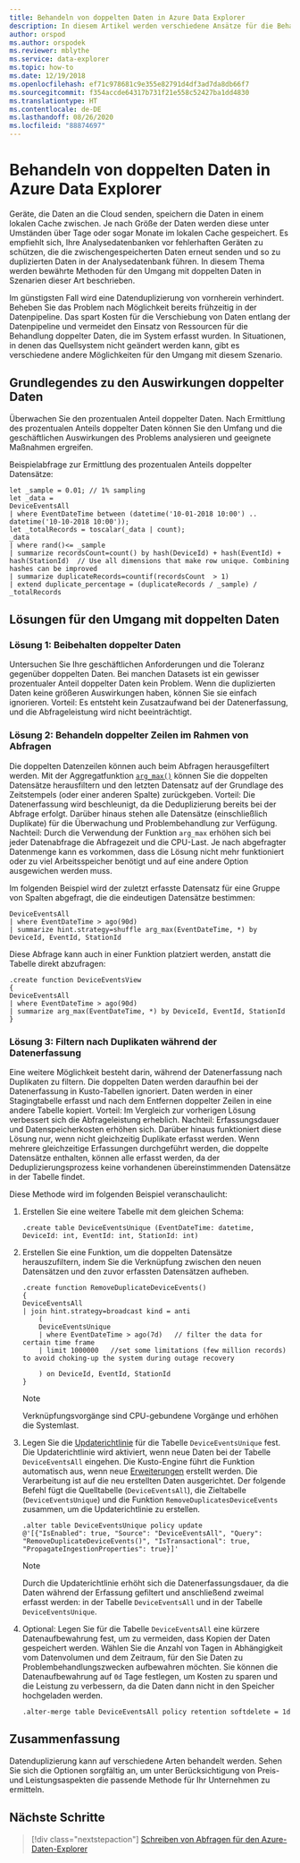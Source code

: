 ```yaml
---
title: Behandeln von doppelten Daten in Azure Data Explorer
description: In diesem Artikel werden verschiedene Ansätze für die Behandlung doppelter Daten mit Azure Data Explorer beschrieben.
author: orspod
ms.author: orspodek
ms.reviewer: mblythe
ms.service: data-explorer
ms.topic: how-to
ms.date: 12/19/2018
ms.openlocfilehash: ef71c978681c9e355e82791d4df3ad7da8db66f7
ms.sourcegitcommit: f354accde64317b731f21e558c52427ba1dd4830
ms.translationtype: HT
ms.contentlocale: de-DE
ms.lasthandoff: 08/26/2020
ms.locfileid: "88874697"
---
```

# <a name="handle-duplicate-data-in-azure-data-explorer"></a>Behandeln von doppelten Daten in Azure Data Explorer

Geräte, die Daten an die Cloud senden, speichern die Daten in einem lokalen Cache zwischen. Je nach Größe der Daten werden diese unter Umständen über Tage oder sogar Monate im lokalen Cache gespeichert. Es empfiehlt sich, Ihre Analysedatenbanken vor fehlerhaften Geräten zu schützen, die die zwischengespeicherten Daten erneut senden und so zu duplizierten Daten in der Analysedatenbank führen. In diesem Thema werden bewährte Methoden für den Umgang mit doppelten Daten in Szenarien dieser Art beschrieben.

Im günstigsten Fall wird eine Datenduplizierung von vornherein verhindert. Beheben Sie das Problem nach Möglichkeit bereits frühzeitig in der Datenpipeline. Das spart Kosten für die Verschiebung von Daten entlang der Datenpipeline und vermeidet den Einsatz von Ressourcen für die Behandlung doppelter Daten, die im System erfasst wurden. In Situationen, in denen das Quellsystem nicht geändert werden kann, gibt es verschiedene andere Möglichkeiten für den Umgang mit diesem Szenario.

## <a name="understand-the-impact-of-duplicate-data"></a>Grundlegendes zu den Auswirkungen doppelter Daten

Überwachen Sie den prozentualen Anteil doppelter Daten. Nach Ermittlung des prozentualen Anteils doppelter Daten können Sie den Umfang und die geschäftlichen Auswirkungen des Problems analysieren und geeignete Maßnahmen ergreifen.

Beispielabfrage zur Ermittlung des prozentualen Anteils doppelter Datensätze:

```kusto
let _sample = 0.01; // 1% sampling
let _data =
DeviceEventsAll
| where EventDateTime between (datetime('10-01-2018 10:00') .. datetime('10-10-2018 10:00'));
let _totalRecords = toscalar(_data | count);
_data
| where rand()<= _sample
| summarize recordsCount=count() by hash(DeviceId) + hash(EventId) + hash(StationId)  // Use all dimensions that make row unique. Combining hashes can be improved
| summarize duplicateRecords=countif(recordsCount  > 1)
| extend duplicate_percentage = (duplicateRecords / _sample) / _totalRecords  
```

## <a name="solutions-for-handling-duplicate-data"></a>Lösungen für den Umgang mit doppelten Daten

### <a name="solution-1-dont-remove-duplicate-data"></a>Lösung 1: Beibehalten doppelter Daten

Untersuchen Sie Ihre geschäftlichen Anforderungen und die Toleranz gegenüber doppelten Daten. Bei manchen Datasets ist ein gewisser prozentualer Anteil doppelter Daten kein Problem. Wenn die duplizierten Daten keine größeren Auswirkungen haben, können Sie sie einfach ignorieren. Vorteil: Es entsteht kein Zusatzaufwand bei der Datenerfassung, und die Abfrageleistung wird nicht beeinträchtigt.

### <a name="solution-2-handle-duplicate-rows-during-query"></a>Lösung 2: Behandeln doppelter Zeilen im Rahmen von Abfragen

Die doppelten Datenzeilen können auch beim Abfragen herausgefiltert werden. Mit der Aggregatfunktion [`arg_max()`](kusto/query/arg-max-aggfunction.md) können Sie die doppelten Datensätze herausfiltern und den letzten Datensatz auf der Grundlage des Zeitstempels (oder einer anderen Spalte) zurückgeben. Vorteil: Die Datenerfassung wird beschleunigt, da die Deduplizierung bereits bei der Abfrage erfolgt. Darüber hinaus stehen alle Datensätze (einschließlich Duplikate) für die Überwachung und Problembehandlung zur Verfügung. Nachteil: Durch die Verwendung der Funktion `arg_max` erhöhen sich bei jeder Datenabfrage die Abfragezeit und die CPU-Last. Je nach abgefragter Datenmenge kann es vorkommen, dass die Lösung nicht mehr funktioniert oder zu viel Arbeitsspeicher benötigt und auf eine andere Option ausgewichen werden muss.

Im folgenden Beispiel wird der zuletzt erfasste Datensatz für eine Gruppe von Spalten abgefragt, die die eindeutigen Datensätze bestimmen:

```kusto
DeviceEventsAll
| where EventDateTime > ago(90d)
| summarize hint.strategy=shuffle arg_max(EventDateTime, *) by DeviceId, EventId, StationId
```

Diese Abfrage kann auch in einer Funktion platziert werden, anstatt die Tabelle direkt abzufragen:

```kusto
.create function DeviceEventsView
{
DeviceEventsAll
| where EventDateTime > ago(90d)
| summarize arg_max(EventDateTime, *) by DeviceId, EventId, StationId
}
```

### <a name="solution-3-filter-duplicates-during-the-ingestion-process"></a>Lösung 3: Filtern nach Duplikaten während der Datenerfassung

Eine weitere Möglichkeit besteht darin, während der Datenerfassung nach Duplikaten zu filtern. Die doppelten Daten werden daraufhin bei der Datenerfassung in Kusto-Tabellen ignoriert. Daten werden in einer Stagingtabelle erfasst und nach dem Entfernen doppelter Zeilen in eine andere Tabelle kopiert. Vorteil: Im Vergleich zur vorherigen Lösung verbessert sich die Abfrageleistung erheblich. Nachteil: Erfassungsdauer und Datenspeicherkosten erhöhen sich. Darüber hinaus funktioniert diese Lösung nur, wenn nicht gleichzeitig Duplikate erfasst werden. Wenn mehrere gleichzeitige Erfassungen durchgeführt werden, die doppelte Datensätze enthalten, können alle erfasst werden, da der Deduplizierungsprozess keine vorhandenen übereinstimmenden Datensätze in der Tabelle findet.    

Diese Methode wird im folgenden Beispiel veranschaulicht:

1. Erstellen Sie eine weitere Tabelle mit dem gleichen Schema:

    ```kusto
    .create table DeviceEventsUnique (EventDateTime: datetime, DeviceId: int, EventId: int, StationId: int)
    ```

1. Erstellen Sie eine Funktion, um die doppelten Datensätze herauszufiltern, indem Sie die Verknüpfung zwischen den neuen Datensätzen und den zuvor erfassten Datensätzen aufheben.

    ```kusto
    .create function RemoveDuplicateDeviceEvents()
    {
    DeviceEventsAll
    | join hint.strategy=broadcast kind = anti
        (
        DeviceEventsUnique
        | where EventDateTime > ago(7d)   // filter the data for certain time frame
        | limit 1000000   //set some limitations (few million records) to avoid choking-up the system during outage recovery

        ) on DeviceId, EventId, StationId
    }
    ```

    > [!NOTE]
    > Verknüpfungsvorgänge sind CPU-gebundene Vorgänge und erhöhen die Systemlast.

1. Legen Sie die [Updaterichtlinie](kusto/management/update-policy.md) für die Tabelle `DeviceEventsUnique` fest. Die Updaterichtlinie wird aktiviert, wenn neue Daten bei der Tabelle `DeviceEventsAll` eingehen. Die Kusto-Engine führt die Funktion automatisch aus, wenn neue [Erweiterungen](kusto/management/extents-overview.md) erstellt werden. Die Verarbeitung ist auf die neu erstellten Daten ausgerichtet. Der folgende Befehl fügt die Quelltabelle (`DeviceEventsAll`), die Zieltabelle (`DeviceEventsUnique`) und die Funktion `RemoveDuplicatesDeviceEvents` zusammen, um die Updaterichtlinie zu erstellen.

    ```kusto
    .alter table DeviceEventsUnique policy update
    @'[{"IsEnabled": true, "Source": "DeviceEventsAll", "Query": "RemoveDuplicateDeviceEvents()", "IsTransactional": true, "PropagateIngestionProperties": true}]'
    ```

    > [!NOTE]
    > Durch die Updaterichtlinie erhöht sich die Datenerfassungsdauer, da die Daten während der Erfassung gefiltert und anschließend zweimal erfasst werden: in der Tabelle `DeviceEventsAll` und in der Tabelle `DeviceEventsUnique`.

1. Optional: Legen Sie für die Tabelle `DeviceEventsAll` eine kürzere Datenaufbewahrung fest, um zu vermeiden, dass Kopien der Daten gespeichert werden. Wählen Sie die Anzahl von Tagen in Abhängigkeit vom Datenvolumen und dem Zeitraum, für den Sie Daten zu Problembehandlungszwecken aufbewahren möchten. Sie können die Datenaufbewahrung auf `0d` Tage festlegen, um Kosten zu sparen und die Leistung zu verbessern, da die Daten dann nicht in den Speicher hochgeladen werden.

    ```kusto
    .alter-merge table DeviceEventsAll policy retention softdelete = 1d
    ```

## <a name="summary"></a>Zusammenfassung

Datenduplizierung kann auf verschiedene Arten behandelt werden. Sehen Sie sich die Optionen sorgfältig an, um unter Berücksichtigung von Preis- und Leistungsaspekten die passende Methode für Ihr Unternehmen zu ermitteln.

## <a name="next-steps"></a>Nächste Schritte

> [!div class="nextstepaction"]
> [Schreiben von Abfragen für den Azure-Daten-Explorer](write-queries.md)
